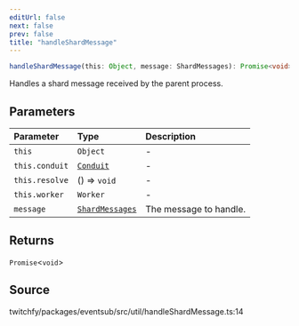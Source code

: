 ```yaml
---
editUrl: false
next: false
prev: false
title: "handleShardMessage"
---
```


```ts
handleShardMessage(this: Object, message: ShardMessages): Promise<void>
```

Handles a shard message received by the parent process.

## Parameters

| Parameter | Type | Description |
| :------ | :------ | :------ |
| `this` | `Object` | - |
| `this.conduit` | [`Conduit`](/api/eventsub/classes/conduit/) | - |
| `this.resolve` | () => `void` | - |
| `this.worker` | `Worker` | - |
| `message` | [`ShardMessages`](/api/eventsub/type-aliases/shardmessages/) | The message to handle. |

## Returns

`Promise`\<`void`\>

## Source

twitchfy/packages/eventsub/src/util/handleShardMessage.ts:14
